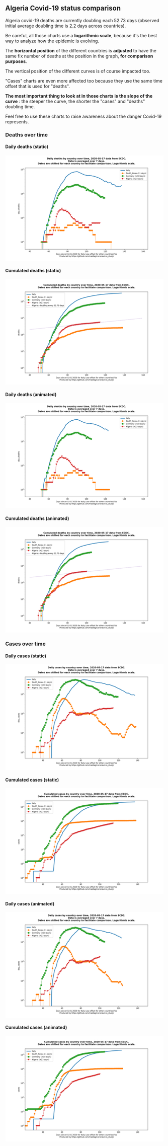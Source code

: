## Algeria Covid-19 status comparison 

Algeria covid-19 deaths are currently doubling each 52.73 days (observed initial average doubling time is 2.2 days across countries).



Be careful, all those charts use a **logarithmic scale**, because it's the best way to analyze how the epidemic is evolving.
 
The **horizontal position** of the different countries is **adjusted** to have the same fix number of deaths at the position in the graph, **for comparison purposes**.

The vertical position of the different curves is of course impacted too.

"Cases" charts are even more affected too because they use the same time offset that is used for "deaths".

**The most important thing to look at in those charts is the slope of the curve** : the steeper the curve, the shorter the "cases" and "deaths" doubling time.

Feel free to use these charts to raise awareness about the danger Covid-19 represents. 


 
### Deaths over time
 
#### Daily deaths (static)
![Algeria covid-19 daily deaths static chart](https://raw.githubusercontent.com/madlag/coronavirus_study/master/notebooks/graphs/2020-05-17/countries/Algeria/2020-05-17_Algeria_day_deaths.png "Algeria covid-19 day_deaths static chart")   
 
#### Cumulated deaths (static)
![Algeria covid-19 cumulated deaths static chart](https://raw.githubusercontent.com/madlag/coronavirus_study/master/notebooks/graphs/2020-05-17/countries/Algeria/2020-05-17_Algeria_deaths.png "Algeria covid-19 deaths static chart")   
 
#### Daily deaths (animated)
![Algeria covid-19 daily deaths animated chart](https://raw.githubusercontent.com/madlag/coronavirus_study/master/notebooks/graphs/2020-05-17/countries/Algeria/2020-05-17_Algeria_day_deaths.gif "Algeria covid-19 day_deaths animated chart")   
 
#### Cumulated deaths (animated)
![Algeria covid-19 cumulated deaths animated chart](https://raw.githubusercontent.com/madlag/coronavirus_study/master/notebooks/graphs/2020-05-17/countries/Algeria/2020-05-17_Algeria_deaths.gif "Algeria covid-19 deaths animated chart")   

 
### Cases over time
 
#### Daily cases (static)
![Algeria covid-19 daily cases static chart](https://raw.githubusercontent.com/madlag/coronavirus_study/master/notebooks/graphs/2020-05-17/countries/Algeria/2020-05-17_Algeria_day_cases.png "Algeria covid-19 day_cases static chart")   
 
#### Cumulated cases (static)
![Algeria covid-19 cumulated cases static chart](https://raw.githubusercontent.com/madlag/coronavirus_study/master/notebooks/graphs/2020-05-17/countries/Algeria/2020-05-17_Algeria_cases.png "Algeria covid-19 cases static chart")   
 
#### Daily cases (animated)
![Algeria covid-19 daily cases animated chart](https://raw.githubusercontent.com/madlag/coronavirus_study/master/notebooks/graphs/2020-05-17/countries/Algeria/2020-05-17_Algeria_day_cases.gif "Algeria covid-19 day_cases animated chart")   
 
#### Cumulated cases (animated)
![Algeria covid-19 cumulated cases animated chart](https://raw.githubusercontent.com/madlag/coronavirus_study/master/notebooks/graphs/2020-05-17/countries/Algeria/2020-05-17_Algeria_cases.gif "Algeria covid-19 cases animated chart")   

